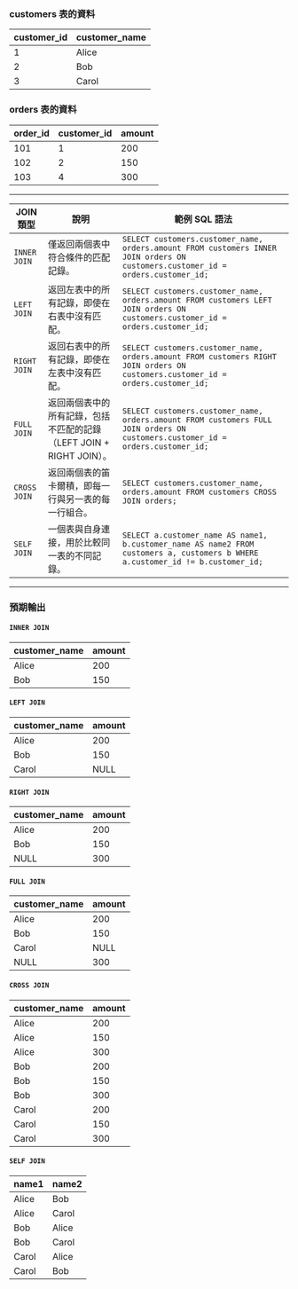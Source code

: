 ### customers 表的資料
| customer_id | customer_name |
|-------------|---------------|
| 1           | Alice         |
| 2           | Bob           |
| 3           | Carol         |

### orders 表的資料
| order_id | customer_id | amount |
|----------|-------------|--------|
| 101      | 1           | 200    |
| 102      | 2           | 150    |
| 103      | 4           | 300    |

---

| JOIN 類型       | 說明                                                                                  | 範例 SQL 語法                                                                                                       |
|-----------------|---------------------------------------------------------------------------------------|----------------------------------------------------------------------------------------------------------------------|
| `INNER JOIN`    | 僅返回兩個表中符合條件的匹配記錄。                                                    | `SELECT customers.customer_name, orders.amount FROM customers INNER JOIN orders ON customers.customer_id = orders.customer_id;` |
| `LEFT JOIN`     | 返回左表中的所有記錄，即使在右表中沒有匹配。                                          | `SELECT customers.customer_name, orders.amount FROM customers LEFT JOIN orders ON customers.customer_id = orders.customer_id;`  |
| `RIGHT JOIN`    | 返回右表中的所有記錄，即使在左表中沒有匹配。                                          | `SELECT customers.customer_name, orders.amount FROM customers RIGHT JOIN orders ON customers.customer_id = orders.customer_id;` |
| `FULL JOIN`     | 返回兩個表中的所有記錄，包括不匹配的記錄（LEFT JOIN + RIGHT JOIN）。                  | `SELECT customers.customer_name, orders.amount FROM customers FULL JOIN orders ON customers.customer_id = orders.customer_id;`  |
| `CROSS JOIN`    | 返回兩個表的笛卡爾積，即每一行與另一表的每一行組合。                                 | `SELECT customers.customer_name, orders.amount FROM customers CROSS JOIN orders;`                                     |
| `SELF JOIN`     | 一個表與自身連接，用於比較同一表的不同記錄。                                          | `SELECT a.customer_name AS name1, b.customer_name AS name2 FROM customers a, customers b WHERE a.customer_id != b.customer_id;` |

---

### 預期輸出

#### `INNER JOIN`
| customer_name | amount |
|---------------|--------|
| Alice         | 200    |
| Bob           | 150    |

#### `LEFT JOIN`
| customer_name | amount |
|---------------|--------|
| Alice         | 200    |
| Bob           | 150    |
| Carol         | NULL   |

#### `RIGHT JOIN`
| customer_name | amount |
|---------------|--------|
| Alice         | 200    |
| Bob           | 150    |
| NULL          | 300    |

#### `FULL JOIN`
| customer_name | amount |
|---------------|--------|
| Alice         | 200    |
| Bob           | 150    |
| Carol         | NULL   |
| NULL          | 300    |

#### `CROSS JOIN`
| customer_name | amount |
|---------------|--------|
| Alice         | 200    |
| Alice         | 150    |
| Alice         | 300    |
| Bob           | 200    |
| Bob           | 150    |
| Bob           | 300    |
| Carol         | 200    |
| Carol         | 150    |
| Carol         | 300    |

#### `SELF JOIN`
| name1 | name2 |
|-------|-------|
| Alice | Bob   |
| Alice | Carol |
| Bob   | Alice |
| Bob   | Carol |
| Carol | Alice |
| Carol | Bob   |
